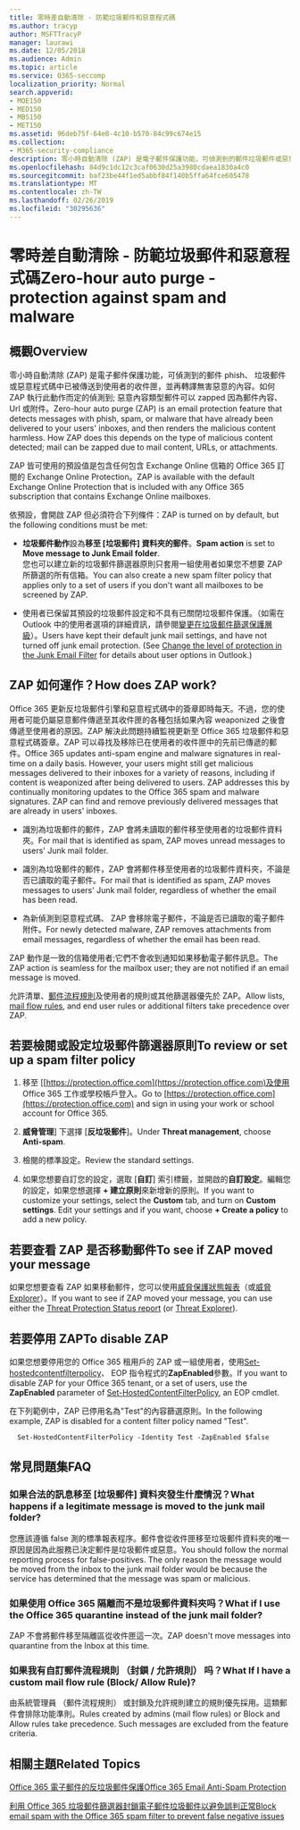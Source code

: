 ```yaml
---
title: 零時差自動清除 - 防範垃圾郵件和惡意程式碼
ms.author: tracyp
author: MSFTTracyP
manager: laurawi
ms.date: 12/05/2018
ms.audience: Admin
ms.topic: article
ms.service: O365-seccomp
localization_priority: Normal
search.appverid:
- MOE150
- MED150
- MBS150
- MET150
ms.assetid: 96deb75f-64e8-4c10-b570-84c99c674e15
ms.collection:
- M365-security-compliance
description: 零小時自動清除 (ZAP) 是電子郵件保護功能，可偵測到的郵件垃圾郵件或惡意程式碼中已被傳送到使用者的收件匣，並再轉譯無害惡意的內容。如何 ZAP 執行此動作而定的偵測到惡意內容類型。
ms.openlocfilehash: 84d9c1dc12c3caf0630d25a3980cdaea1830a4c0
ms.sourcegitcommit: baf23be44f1ed5abbf84f140b5ffa64fce605478
ms.translationtype: MT
ms.contentlocale: zh-TW
ms.lasthandoff: 02/26/2019
ms.locfileid: "30295636"
---
```

# <a name="zero-hour-auto-purge---protection-against-spam-and-malware"></a><span data-ttu-id="66d7d-104">零時差自動清除 - 防範垃圾郵件和惡意程式碼</span><span class="sxs-lookup"><span data-stu-id="66d7d-104">Zero-hour auto purge - protection against spam and malware</span></span>

## <a name="overview"></a><span data-ttu-id="66d7d-105">概觀</span><span class="sxs-lookup"><span data-stu-id="66d7d-105">Overview</span></span>

<span data-ttu-id="66d7d-p102">零小時自動清除 (ZAP) 是電子郵件保護功能，可偵測到的郵件 phish、 垃圾郵件或惡意程式碼中已被傳送到使用者的收件匣，並再轉譯無害惡意的內容。如何 ZAP 執行此動作而定的偵測到; 惡意內容類型郵件可以 zapped 因為郵件內容、 Url 或附件。</span><span class="sxs-lookup"><span data-stu-id="66d7d-p102">Zero-hour auto purge (ZAP) is an email protection feature that detects messages with phish, spam, or malware that have already been delivered to your users' inboxes, and then renders the malicious content harmless. How ZAP does this depends on the type of malicious content detected; mail can be zapped due to mail content, URLs, or attachments.</span></span>
  
<span data-ttu-id="66d7d-108">ZAP 皆可使用的預設值是包含任何包含 Exchange Online 信箱的 Office 365 訂閱的 Exchange Online Protection。</span><span class="sxs-lookup"><span data-stu-id="66d7d-108">ZAP is available with the default Exchange Online Protection that is included with any Office 365 subscription that contains Exchange Online mailboxes.</span></span>

<span data-ttu-id="66d7d-109">依預設，會開啟 ZAP 但必須符合下列條件：</span><span class="sxs-lookup"><span data-stu-id="66d7d-109">ZAP is turned on by default, but the following conditions must be met:</span></span>
  
- <span data-ttu-id="66d7d-110">**垃圾郵件動作**設為**移至 [垃圾郵件] 資料夾的郵件**。</span><span class="sxs-lookup"><span data-stu-id="66d7d-110">**Spam action** is set to **Move message to Junk Email folder**.</span></span> <br/><span data-ttu-id="66d7d-111">您也可以建立新的垃圾郵件篩選器原則只套用一組使用者如果您不想要 ZAP 所篩選的所有信箱。</span><span class="sxs-lookup"><span data-stu-id="66d7d-111">You can also create a new spam filter policy that applies only to a set of users if you don't want all mailboxes to be screened by ZAP.</span></span>

- <span data-ttu-id="66d7d-p103">使用者已保留其預設的垃圾郵件設定和不具有已關閉垃圾郵件保護。（如需在 Outlook 中的使用者選項的詳細資訊，請參閱[變更在垃圾郵件篩選保護層級](https://support.office.com/article/change-the-level-of-protection-in-the-junk-email-filter-e89c12d8-9d61-4320-8c57-d982c8d52f6b)）。</span><span class="sxs-lookup"><span data-stu-id="66d7d-p103">Users have kept their default junk mail settings, and have not turned off junk email protection. (See [Change the level of protection in the Junk Email Filter](https://support.office.com/article/change-the-level-of-protection-in-the-junk-email-filter-e89c12d8-9d61-4320-8c57-d982c8d52f6b) for details about user options in Outlook.)</span></span> 
  
## <a name="how-does-zap-work"></a><span data-ttu-id="66d7d-114">ZAP 如何運作？</span><span class="sxs-lookup"><span data-stu-id="66d7d-114">How does ZAP work?</span></span>

<span data-ttu-id="66d7d-p104">Office 365 更新反垃圾郵件引擎和惡意程式碼中的簽章即時每天。不過，您的使用者可能仍屬惡意郵件傳遞至其收件匣的各種包括如果內容 weaponized 之後會傳遞至使用者的原因。ZAP 解決此問題持續監視更新至 Office 365 垃圾郵件和惡意程式碼簽章。ZAP 可以尋找及移除已在使用者的收件匣中的先前已傳遞的郵件。</span><span class="sxs-lookup"><span data-stu-id="66d7d-p104">Office 365 updates anti-spam engine and malware signatures in real-time on a daily basis. However, your users might still get malicious messages delivered to their inboxes for a variety of reasons, including if content is weaponized after being delivered to users. ZAP addresses this by continually monitoring updates to the Office 365 spam and malware signatures. ZAP can find and remove previously delivered messages that are already in users' inboxes.</span></span> 

- <span data-ttu-id="66d7d-119">識別為垃圾郵件的郵件，ZAP 會將未讀取的郵件移至使用者的垃圾郵件資料夾。</span><span class="sxs-lookup"><span data-stu-id="66d7d-119">For mail that is identified as spam, ZAP moves unread messages to users' Junk mail folder.</span></span> 

- <span data-ttu-id="66d7d-120">識別為垃圾郵件的郵件，ZAP 會將郵件移至使用者的垃圾郵件資料夾，不論是否已讀取的電子郵件。</span><span class="sxs-lookup"><span data-stu-id="66d7d-120">For mail that is identified as spam, ZAP moves messages to users' Junk mail folder, regardless of whether the email has been read.</span></span>

- <span data-ttu-id="66d7d-121">為新偵測到惡意程式碼、 ZAP 會移除電子郵件，不論是否已讀取的電子郵件附件。</span><span class="sxs-lookup"><span data-stu-id="66d7d-121">For newly detected malware, ZAP removes attachments from email messages, regardless of whether the email has been read.</span></span> 
  
<span data-ttu-id="66d7d-122">ZAP 動作是一致的信箱使用者;它們不會收到通知如果移動電子郵件訊息。</span><span class="sxs-lookup"><span data-stu-id="66d7d-122">The ZAP action is seamless for the mailbox user; they are not notified if an email message is moved.</span></span>
  
<span data-ttu-id="66d7d-123">允許清單、[郵件流程規則](https://go.microsoft.com/fwlink/p/?LinkId=722755)及使用者的規則或其他篩選器優先於 ZAP。</span><span class="sxs-lookup"><span data-stu-id="66d7d-123">Allow lists, [mail flow rules](https://go.microsoft.com/fwlink/p/?LinkId=722755), and end user rules or additional filters take precedence over ZAP.</span></span>
  
## <a name="to-review-or-set-up-a-spam-filter-policy"></a><span data-ttu-id="66d7d-124">若要檢閱或設定垃圾郵件篩選器原則</span><span class="sxs-lookup"><span data-stu-id="66d7d-124">To review or set up a spam filter policy</span></span>
  
1. <span data-ttu-id="66d7d-125">移至 [[https://protection.office.com](https://protection.office.com)及使用 Office 365 工作或學校帳戶登入。</span><span class="sxs-lookup"><span data-stu-id="66d7d-125">Go to [https://protection.office.com](https://protection.office.com) and sign in using your work or school account for Office 365.</span></span>

2. <span data-ttu-id="66d7d-126">**威脅管理**] 下選擇 [**反垃圾郵件**]。</span><span class="sxs-lookup"><span data-stu-id="66d7d-126">Under **Threat management**, choose **Anti-spam**.</span></span>

3. <span data-ttu-id="66d7d-127">檢閱的標準設定。</span><span class="sxs-lookup"><span data-stu-id="66d7d-127">Review the standard settings.</span></span> 

4. <span data-ttu-id="66d7d-p105">如果您想要自訂您的設定，選取 [**自訂**] 索引標籤，並開啟的**自訂設定**。編輯您的設定，如果您想選擇 **+ 建立原則**來新增新的原則。</span><span class="sxs-lookup"><span data-stu-id="66d7d-p105">If you want to customize your settings, select the **Custom** tab, and turn on **Custom settings**. Edit your settings and if you want, choose **+ Create a policy** to add a new policy.</span></span> 
    
## <a name="to-see-if-zap-moved-your-message"></a><span data-ttu-id="66d7d-130">若要查看 ZAP 是否移動郵件</span><span class="sxs-lookup"><span data-stu-id="66d7d-130">To see if ZAP moved your message</span></span>

<span data-ttu-id="66d7d-131">如果您想要查看 ZAP 如果移動郵件，您可以使用[威脅保護狀態報表](view-email-security-reports.md#threat-protection-status-report)（或[威脅 Explorer](use-explorer-in-security-and-compliance.md)）。</span><span class="sxs-lookup"><span data-stu-id="66d7d-131">If you want to see if ZAP moved your message, you can use either the [Threat Protection Status report](view-email-security-reports.md#threat-protection-status-report) (or [Threat Explorer](use-explorer-in-security-and-compliance.md)).</span></span>
    
## <a name="to-disable-zap"></a><span data-ttu-id="66d7d-132">若要停用 ZAP</span><span class="sxs-lookup"><span data-stu-id="66d7d-132">To disable ZAP</span></span>
  
<span data-ttu-id="66d7d-133">如果您想要停用您的 Office 365 租用戶的 ZAP 或一組使用者，使用[Set-hostedcontentfilterpolicy](https://go.microsoft.com/fwlink/p/?LinkId=722758)、 EOP 指令程式的**ZapEnabled**參數。</span><span class="sxs-lookup"><span data-stu-id="66d7d-133">If you want to disable ZAP for your Office 365 tenant, or a set of users, use the **ZapEnabled** parameter of [Set-HostedContentFilterPolicy](https://go.microsoft.com/fwlink/p/?LinkId=722758), an EOP cmdlet.</span></span>
    
<span data-ttu-id="66d7d-134">在下列範例中，ZAP 已停用名為"Test"的內容篩選原則。</span><span class="sxs-lookup"><span data-stu-id="66d7d-134">In the following example, ZAP is disabled for a content filter policy named "Test".</span></span>
    
```
  Set-HostedContentFilterPolicy -Identity Test -ZapEnabled $false
```

## <a name="faq"></a><span data-ttu-id="66d7d-135">常見問題集</span><span class="sxs-lookup"><span data-stu-id="66d7d-135">FAQ</span></span>

### <a name="what-happens-if-a-legitimate-message-is-moved-to-the-junk-mail-folder"></a><span data-ttu-id="66d7d-136">如果合法的訊息移至 [垃圾郵件] 資料夾發生什麼情況？</span><span class="sxs-lookup"><span data-stu-id="66d7d-136">What happens if a legitimate message is moved to the junk mail folder?</span></span>
  
<span data-ttu-id="66d7d-p106">您應該遵循 false 測的標準報表程序。郵件會從收件匣移至垃圾郵件資料夾的唯一原因是因為此服務已決定郵件是垃圾郵件或惡意。</span><span class="sxs-lookup"><span data-stu-id="66d7d-p106">You should follow the normal reporting process for false-positives. The only reason the message would be moved from the inbox to the junk mail folder would be because the service has determined that the message was spam or malicious.</span></span>
  
### <a name="what-if-i-use-the-office-365-quarantine-instead-of-the-junk-mail-folder"></a><span data-ttu-id="66d7d-139">如果使用 Office 365 隔離而不是垃圾郵件資料夾吗？</span><span class="sxs-lookup"><span data-stu-id="66d7d-139">What if I use the Office 365 quarantine instead of the junk mail folder?</span></span>
  
<span data-ttu-id="66d7d-140">ZAP 不會將郵件移至隔離區從收件匣這一次。</span><span class="sxs-lookup"><span data-stu-id="66d7d-140">ZAP doesn't move messages into quarantine from the Inbox at this time.</span></span>
  
### <a name="what-if-i-have-a-custom-mail-flow-rule-block-allow-rule"></a><span data-ttu-id="66d7d-141">如果我有自訂郵件流程規則 （封鎖 / 允許規則） 吗？</span><span class="sxs-lookup"><span data-stu-id="66d7d-141">What If I have a custom mail flow rule (Block/ Allow Rule)?</span></span>
  
<span data-ttu-id="66d7d-p107">由系統管理員 （郵件流程規則） 或封鎖及允許規則建立的規則優先採用。這類郵件會排除功能準則。</span><span class="sxs-lookup"><span data-stu-id="66d7d-p107">Rules created by admins (mail flow rules) or Block and Allow rules take precedence. Such messages are excluded from the feature criteria.</span></span>
  
## <a name="related-topics"></a><span data-ttu-id="66d7d-144">相關主題</span><span class="sxs-lookup"><span data-stu-id="66d7d-144">Related Topics</span></span>

[<span data-ttu-id="66d7d-145">Office 365 電子郵件的反垃圾郵件保護</span><span class="sxs-lookup"><span data-stu-id="66d7d-145">Office 365 Email Anti-Spam Protection</span></span>](anti-spam-protection.md)
  
[<span data-ttu-id="66d7d-146">利用 Office 365 垃圾郵件篩選器封鎖電子郵件垃圾郵件以避免誤判正常</span><span class="sxs-lookup"><span data-stu-id="66d7d-146">Block email spam with the Office 365 spam filter to prevent false negative issues</span></span>](reduce-spam-email.md)
  

